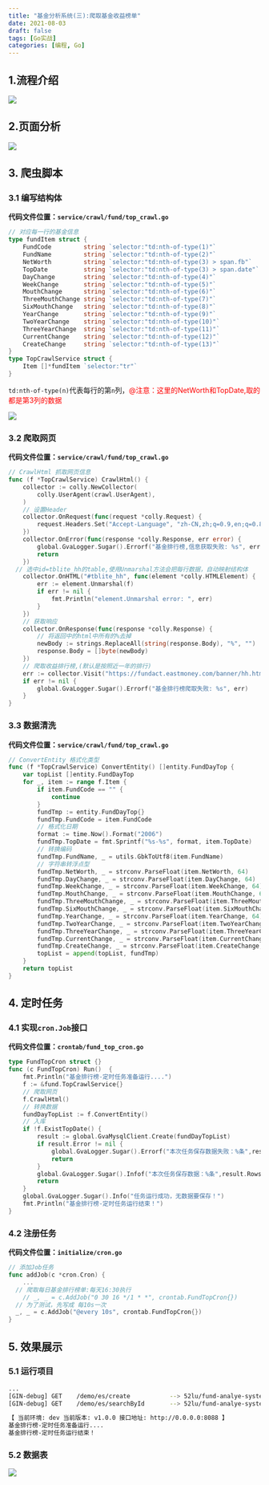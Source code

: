 ```yaml
---
title: "基金分析系统(三):爬取基金收益榜单"
date: 2021-08-03
draft: false
tags: [Go实战]
categories: [编程, Go]
---
```


## 1.流程介绍

![](https://raw.githubusercontent.com/shershon1991/picImgBed/master/go/img/20210901190333.png)

## 2.页面分析

![](https://raw.githubusercontent.com/shershon1991/picImgBed/master/go/img/20210901183654.png)

## 3. 爬虫脚本

###  3.1 编写结构体

**代码文件位置：`service/crawl/fund/top_crawl.go`**

```go
// 对应每一行的基金信息
type fundItem struct {
	FundCode         string `selector:"td:nth-of-type(1)"`
	FundName         string `selector:"td:nth-of-type(2)"`
	NetWorth         string `selector:"td:nth-of-type(3) > span.fb"`
	TopDate          string `selector:"td:nth-of-type(3) > span.date"`
	DayChange        string `selector:"td:nth-of-type(4)"`
	WeekChange       string `selector:"td:nth-of-type(5)"`
	MouthChange      string `selector:"td:nth-of-type(6)"`
	ThreeMouthChange string `selector:"td:nth-of-type(7)"`
	SixMouthChange   string `selector:"td:nth-of-type(8)"`
	YearChange       string `selector:"td:nth-of-type(9)"`
	TwoYearChange    string `selector:"td:nth-of-type(10)"`
	ThreeYearChange  string `selector:"td:nth-of-type(11)"`
	CurrentChange    string `selector:"td:nth-of-type(12)"`
	CreateChange     string `selector:"td:nth-of-type(13)"`
}
type TopCrawlService struct {
	Item []*fundItem `selector:"tr"`
}
```

`td:nth-of-type(n)`代表每行的第`n`列，<font color=red>@注意：这里的NetWorth和TopDate,取的都是第3列的数据</font>

![](https://raw.githubusercontent.com/shershon1991/picImgBed/master/go/img/20210901185821.png)

### 3.2 爬取网页

**代码文件位置：`service/crawl/fund/top_crawl.go`**

```go
// CrawlHtml 抓取网页信息
func (f *TopCrawlService) CrawlHtml() {
	collector := colly.NewCollector(
		colly.UserAgent(crawl.UserAgent),
	)
	// 设置Header
	collector.OnRequest(func(request *colly.Request) {
		request.Headers.Set("Accept-Language", "zh-CN,zh;q=0.9,en;q=0.8,zh-TW;q=0.7")
	})
	collector.OnError(func(response *colly.Response, err error) {
		global.GvaLogger.Sugar().Errorf("基金排行榜,信息获取失败: %s", err)
		return
	})
  // 选中id=tblite_hh的table,使用Unmarshal方法会把每行数据，自动映射结构体
	collector.OnHTML("#tblite_hh", func(element *colly.HTMLElement) {
		err := element.Unmarshal(f)
		if err != nil {
			fmt.Println("element.Unmarshal error: ", err)
		}
	})
	// 获取响应
	collector.OnResponse(func(response *colly.Response) {
		// 将返回中的html中所有的%去掉
		newBody := strings.ReplaceAll(string(response.Body), "%", "")
		response.Body = []byte(newBody)
	})
	// 爬取收益排行榜,(默认是按照近一年的排行)
	err := collector.Visit("https://fundact.eastmoney.com/banner/hh.html")
	if err != nil {
		global.GvaLogger.Sugar().Errorf("基金排行榜爬取失败: %s", err)
	}
}
```

### 3.3 数据清洗

**代码文件位置：`service/crawl/fund/top_crawl.go`**

```go
// ConvertEntity 格式化类型
func (f *TopCrawlService) ConvertEntity() []entity.FundDayTop {
	var topList []entity.FundDayTop
	for _, item := range f.Item {
		if item.FundCode == "" {
			continue
		}
		fundTmp := entity.FundDayTop{}
		fundTmp.FundCode = item.FundCode
		// 格式化日期
		format := time.Now().Format("2006")
		fundTmp.TopDate = fmt.Sprintf("%s-%s", format, item.TopDate)
		// 转换编码
		fundTmp.FundName, _ = utils.GbkToUtf8(item.FundName)
		// 字符串转浮点型
		fundTmp.NetWorth, _ = strconv.ParseFloat(item.NetWorth, 64)
		fundTmp.DayChange, _ = strconv.ParseFloat(item.DayChange, 64)
		fundTmp.WeekChange, _ = strconv.ParseFloat(item.WeekChange, 64)
		fundTmp.MouthChange, _ = strconv.ParseFloat(item.MouthChange, 64)
		fundTmp.ThreeMouthChange, _ = strconv.ParseFloat(item.ThreeMouthChange, 64)
		fundTmp.SixMouthChange, _ = strconv.ParseFloat(item.SixMouthChange, 64)
		fundTmp.YearChange, _ = strconv.ParseFloat(item.YearChange, 64)
		fundTmp.TwoYearChange, _ = strconv.ParseFloat(item.TwoYearChange, 64)
		fundTmp.ThreeYearChange, _ = strconv.ParseFloat(item.ThreeYearChange, 64)
		fundTmp.CurrentChange, _ = strconv.ParseFloat(item.CurrentChange, 64)
		fundTmp.CreateChange, _ = strconv.ParseFloat(item.CreateChange, 64)
		topList = append(topList, fundTmp)
	}
	return topList
}
```

## 4. 定时任务

### 4.1 实现`cron.Job`接口

**代码文件位置：`crontab/fund_top_cron.go`**

```go
type FundTopCron struct {}
func (c FundTopCron) Run()  {
	fmt.Println("基金排行榜-定时任务准备运行....")
	f := &fund.TopCrawlService{}
	// 爬取网页
	f.CrawlHtml()
	// 转换数据
	fundDayTopList := f.ConvertEntity()
	// 入库
	if !f.ExistTopDate() {
		result := global.GvaMysqlClient.Create(fundDayTopList)
		if result.Error != nil {
			global.GvaLogger.Sugar().Errorf("本次任务保存数据失败：%条",result.Error)
			return
		}
		global.GvaLogger.Sugar().Infof("本次任务保存数据：%条",result.RowsAffected)
		return
	}
	global.GvaLogger.Sugar().Info("任务运行成功，无数据要保存！")
	fmt.Println("基金排行榜-定时任务运行结束！")
}
```

### 4.2 注册任务

**代码文件位置：`initialize/cron.go`**

```go
// 添加Job任务
func addJob(c *cron.Cron) {
	...
  // 爬取每日基金排行榜单:每天16:30执行
	// _, _ = c.AddJob("0 30 16 */1 * *", crontab.FundTopCron{})
  // 为了测试，先写成 每10s一次
  _, _ = c.AddJob("@every 10s", crontab.FundTopCron{})
}
```

## 5. 效果展示

### 5.1 运行项目

```bash
...
[GIN-debug] GET    /demo/es/create           --> 52lu/fund-analye-system/api/demo.CreateIndex (3 handlers)
[GIN-debug] GET    /demo/es/searchById       --> 52lu/fund-analye-system/api/demo.SearchById (3 handlers)

【 当前环境: dev 当前版本: v1.0.0 接口地址: http://0.0.0.0:8088 】
基金排行榜-定时任务准备运行....
基金排行榜-定时任务运行结束！
```

### 5.2 数据表

![](https://raw.githubusercontent.com/shershon1991/picImgBed/master/go/img/20210901192350.png)




